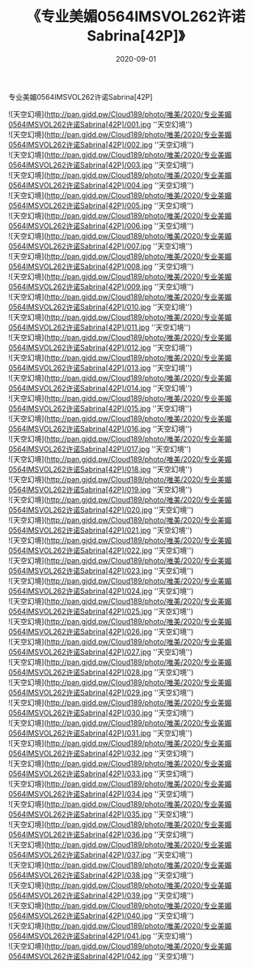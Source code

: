 ﻿---
layout: post
title:  《专业美媚0564IMSVOL262许诺Sabrina[42P]》
date:   2020-09-01
img: http://pan.gjdd.pw/Cloud189/photo/唯美/2020/专业美媚0564IMSVOL262许诺Sabrina[42P]/000.jpg
categories: [美女, 清纯, 唯美]
---

专业美媚0564IMSVOL262许诺Sabrina[42P]



![天空幻境](http://pan.gjdd.pw/Cloud189/photo/唯美/2020/专业美媚0564IMSVOL262许诺Sabrina[42P]/001.jpg ''天空幻境'') <br>
![天空幻境](http://pan.gjdd.pw/Cloud189/photo/唯美/2020/专业美媚0564IMSVOL262许诺Sabrina[42P]/002.jpg ''天空幻境'') <br>
![天空幻境](http://pan.gjdd.pw/Cloud189/photo/唯美/2020/专业美媚0564IMSVOL262许诺Sabrina[42P]/003.jpg ''天空幻境'') <br>
![天空幻境](http://pan.gjdd.pw/Cloud189/photo/唯美/2020/专业美媚0564IMSVOL262许诺Sabrina[42P]/004.jpg ''天空幻境'') <br>
![天空幻境](http://pan.gjdd.pw/Cloud189/photo/唯美/2020/专业美媚0564IMSVOL262许诺Sabrina[42P]/005.jpg ''天空幻境'') <br>
![天空幻境](http://pan.gjdd.pw/Cloud189/photo/唯美/2020/专业美媚0564IMSVOL262许诺Sabrina[42P]/006.jpg ''天空幻境'') <br>
![天空幻境](http://pan.gjdd.pw/Cloud189/photo/唯美/2020/专业美媚0564IMSVOL262许诺Sabrina[42P]/007.jpg ''天空幻境'') <br>
![天空幻境](http://pan.gjdd.pw/Cloud189/photo/唯美/2020/专业美媚0564IMSVOL262许诺Sabrina[42P]/008.jpg ''天空幻境'') <br>
![天空幻境](http://pan.gjdd.pw/Cloud189/photo/唯美/2020/专业美媚0564IMSVOL262许诺Sabrina[42P]/009.jpg ''天空幻境'') <br>
![天空幻境](http://pan.gjdd.pw/Cloud189/photo/唯美/2020/专业美媚0564IMSVOL262许诺Sabrina[42P]/010.jpg ''天空幻境'') <br>
![天空幻境](http://pan.gjdd.pw/Cloud189/photo/唯美/2020/专业美媚0564IMSVOL262许诺Sabrina[42P]/011.jpg ''天空幻境'') <br>
![天空幻境](http://pan.gjdd.pw/Cloud189/photo/唯美/2020/专业美媚0564IMSVOL262许诺Sabrina[42P]/012.jpg ''天空幻境'') <br>
![天空幻境](http://pan.gjdd.pw/Cloud189/photo/唯美/2020/专业美媚0564IMSVOL262许诺Sabrina[42P]/013.jpg ''天空幻境'') <br>
![天空幻境](http://pan.gjdd.pw/Cloud189/photo/唯美/2020/专业美媚0564IMSVOL262许诺Sabrina[42P]/014.jpg ''天空幻境'') <br>
![天空幻境](http://pan.gjdd.pw/Cloud189/photo/唯美/2020/专业美媚0564IMSVOL262许诺Sabrina[42P]/015.jpg ''天空幻境'') <br>
![天空幻境](http://pan.gjdd.pw/Cloud189/photo/唯美/2020/专业美媚0564IMSVOL262许诺Sabrina[42P]/016.jpg ''天空幻境'') <br>
![天空幻境](http://pan.gjdd.pw/Cloud189/photo/唯美/2020/专业美媚0564IMSVOL262许诺Sabrina[42P]/017.jpg ''天空幻境'') <br>
![天空幻境](http://pan.gjdd.pw/Cloud189/photo/唯美/2020/专业美媚0564IMSVOL262许诺Sabrina[42P]/018.jpg ''天空幻境'') <br>
![天空幻境](http://pan.gjdd.pw/Cloud189/photo/唯美/2020/专业美媚0564IMSVOL262许诺Sabrina[42P]/019.jpg ''天空幻境'') <br>
![天空幻境](http://pan.gjdd.pw/Cloud189/photo/唯美/2020/专业美媚0564IMSVOL262许诺Sabrina[42P]/020.jpg ''天空幻境'') <br>
![天空幻境](http://pan.gjdd.pw/Cloud189/photo/唯美/2020/专业美媚0564IMSVOL262许诺Sabrina[42P]/021.jpg ''天空幻境'') <br>
![天空幻境](http://pan.gjdd.pw/Cloud189/photo/唯美/2020/专业美媚0564IMSVOL262许诺Sabrina[42P]/022.jpg ''天空幻境'') <br>
![天空幻境](http://pan.gjdd.pw/Cloud189/photo/唯美/2020/专业美媚0564IMSVOL262许诺Sabrina[42P]/023.jpg ''天空幻境'') <br>
![天空幻境](http://pan.gjdd.pw/Cloud189/photo/唯美/2020/专业美媚0564IMSVOL262许诺Sabrina[42P]/024.jpg ''天空幻境'') <br>
![天空幻境](http://pan.gjdd.pw/Cloud189/photo/唯美/2020/专业美媚0564IMSVOL262许诺Sabrina[42P]/025.jpg ''天空幻境'') <br>
![天空幻境](http://pan.gjdd.pw/Cloud189/photo/唯美/2020/专业美媚0564IMSVOL262许诺Sabrina[42P]/026.jpg ''天空幻境'') <br>
![天空幻境](http://pan.gjdd.pw/Cloud189/photo/唯美/2020/专业美媚0564IMSVOL262许诺Sabrina[42P]/027.jpg ''天空幻境'') <br>
![天空幻境](http://pan.gjdd.pw/Cloud189/photo/唯美/2020/专业美媚0564IMSVOL262许诺Sabrina[42P]/028.jpg ''天空幻境'') <br>
![天空幻境](http://pan.gjdd.pw/Cloud189/photo/唯美/2020/专业美媚0564IMSVOL262许诺Sabrina[42P]/029.jpg ''天空幻境'') <br>
![天空幻境](http://pan.gjdd.pw/Cloud189/photo/唯美/2020/专业美媚0564IMSVOL262许诺Sabrina[42P]/030.jpg ''天空幻境'') <br>
![天空幻境](http://pan.gjdd.pw/Cloud189/photo/唯美/2020/专业美媚0564IMSVOL262许诺Sabrina[42P]/031.jpg ''天空幻境'') <br>
![天空幻境](http://pan.gjdd.pw/Cloud189/photo/唯美/2020/专业美媚0564IMSVOL262许诺Sabrina[42P]/032.jpg ''天空幻境'') <br>
![天空幻境](http://pan.gjdd.pw/Cloud189/photo/唯美/2020/专业美媚0564IMSVOL262许诺Sabrina[42P]/033.jpg ''天空幻境'') <br>
![天空幻境](http://pan.gjdd.pw/Cloud189/photo/唯美/2020/专业美媚0564IMSVOL262许诺Sabrina[42P]/034.jpg ''天空幻境'') <br>
![天空幻境](http://pan.gjdd.pw/Cloud189/photo/唯美/2020/专业美媚0564IMSVOL262许诺Sabrina[42P]/035.jpg ''天空幻境'') <br>
![天空幻境](http://pan.gjdd.pw/Cloud189/photo/唯美/2020/专业美媚0564IMSVOL262许诺Sabrina[42P]/036.jpg ''天空幻境'') <br>
![天空幻境](http://pan.gjdd.pw/Cloud189/photo/唯美/2020/专业美媚0564IMSVOL262许诺Sabrina[42P]/037.jpg ''天空幻境'') <br>
![天空幻境](http://pan.gjdd.pw/Cloud189/photo/唯美/2020/专业美媚0564IMSVOL262许诺Sabrina[42P]/038.jpg ''天空幻境'') <br>
![天空幻境](http://pan.gjdd.pw/Cloud189/photo/唯美/2020/专业美媚0564IMSVOL262许诺Sabrina[42P]/039.jpg ''天空幻境'') <br>
![天空幻境](http://pan.gjdd.pw/Cloud189/photo/唯美/2020/专业美媚0564IMSVOL262许诺Sabrina[42P]/040.jpg ''天空幻境'') <br>
![天空幻境](http://pan.gjdd.pw/Cloud189/photo/唯美/2020/专业美媚0564IMSVOL262许诺Sabrina[42P]/041.jpg ''天空幻境'') <br>
![天空幻境](http://pan.gjdd.pw/Cloud189/photo/唯美/2020/专业美媚0564IMSVOL262许诺Sabrina[42P]/042.jpg ''天空幻境'') <br>